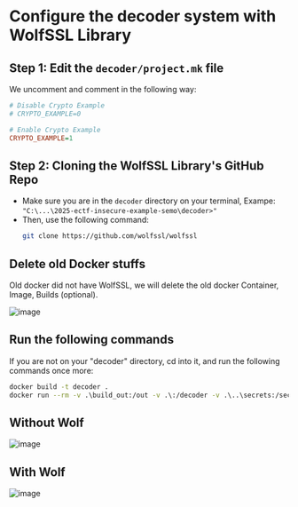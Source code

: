 # Configure the decoder system with WolfSSL Library


## Step 1: Edit the `decoder/project.mk` file

We uncomment and comment in the following way:
```ini
# Disable Crypto Example
# CRYPTO_EXAMPLE=0

# Enable Crypto Example
CRYPTO_EXAMPLE=1
```

## Step 2: Cloning the WolfSSL Library's GitHub Repo

- Make sure you are in the `decoder` directory on your terminal, Exampe: `"C:\...\2025-ectf-insecure-example-semo\decoder>"`
- Then, use the following command:
  ```sh
  git clone https://github.com/wolfssl/wolfssl 
  ```

## Delete old Docker stuffs

Old docker did not have WolfSSL, we will delete the old docker Container, Image, Builds (optional).

![image](https://github.com/user-attachments/assets/57a6c3b8-7acd-48a0-a8cb-e35f20c423d5)

## Run the following commands

If you are not on your "decoder" directory, cd into it, and run the following commands once more:

```sh
docker build -t decoder .
docker run --rm -v .\build_out:/out -v .\:/decoder -v .\..\secrets:/secrets -e DECODER_ID=0xdeadbeef decoder
```
## Without Wolf
![image](https://github.com/user-attachments/assets/7ff13ff8-71de-4ad4-94d0-3050da1d4989)

## With Wolf
![image](https://github.com/user-attachments/assets/e9a40954-03ac-4431-bc75-da1c79533293)
